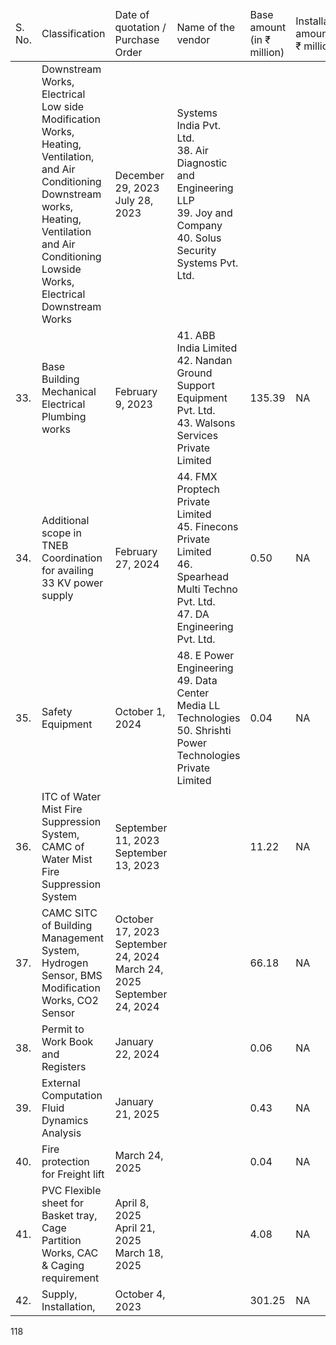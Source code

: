 <table><thead><tr><td>S. No.</td><td>Classification</td><td>Date of quotation / Purchase Order</td><td>Name of the vendor</td><td>Base amount (in ₹ million)</td><td>Installation amount (in ₹ million)</td><td>Tax Amount (in ₹ million)</td><td>Total amount (in ₹ million)</td><td>Expiry date</td></tr></thead><tbody><tr><td></td><td>Downstream Works, Electrical Low side Modification Works, Heating, Ventilation, and Air Conditioning Downstream works, Heating, Ventilation and Air Conditioning Lowside Works, Electrical Downstream Works</td><td>December 29, 2023<br>July 28, 2023</td><td>Systems India Pvt. Ltd.<br>38. Air Diagnostic and Engineering LLP<br>39. Joy and Company<br>40. Solus Security Systems Pvt. Ltd.</td><td></td><td></td><td></td><td></td><td></td></tr><tr><td>33.</td><td>Base Building Mechanical Electrical Plumbing works</td><td>February 9, 2023</td><td>41. ABB India Limited<br>42. Nandan Ground Support Equipment Pvt. Ltd.<br>43. Walsons Services Private Limited</td><td>135.39</td><td>NA</td><td>25.14</td><td>160.53</td><td>Valid until cancelled</td></tr><tr><td>34.</td><td>Additional scope in TNEB Coordination for availing 33 KV power supply</td><td>February 27, 2024</td><td>44. FMX Proptech Private Limited<br>45. Finecons Private Limited<br>46. Spearhead Multi Techno Pvt. Ltd.<br>47. DA Engineering Pvt. Ltd.</td><td>0.50</td><td>NA</td><td>0.09</td><td>0.59</td><td>Valid until cancelled</td></tr><tr><td>35.</td><td>Safety Equipment</td><td>October 1, 2024</td><td>48. E Power Engineering<br>49. Data Center Media LL Technologies<br>50. Shrishti Power Technologies Private Limited</td><td>0.04</td><td>NA</td><td>0.01</td><td>0.05</td><td>Valid until cancelled</td></tr><tr><td>36.</td><td>ITC of Water Mist Fire Suppression System, CAMC of Water Mist Fire Suppression System</td><td>September 11, 2023<br>September 13, 2023</td><td></td><td>11.22</td><td>NA</td><td>2.02</td><td>13.24</td><td>Valid until cancelled</td></tr><tr><td>37.</td><td>CAMC SITC of Building Management System, Hydrogen Sensor, BMS Modification Works, CO2 Sensor</td><td>October 17, 2023<br>September 24, 2024<br>March 24, 2025<br>September 24, 2024</td><td></td><td>66.18</td><td>NA</td><td>11.92</td><td>78.10</td><td>Valid until cancelled</td></tr><tr><td>38.</td><td>Permit to Work Book and Registers</td><td>January 22, 2024</td><td></td><td>0.06</td><td>NA</td><td>0.01</td><td>0.07</td><td>Valid until cancelled</td></tr><tr><td>39.</td><td>External Computation Fluid Dynamics Analysis</td><td>January 21, 2025</td><td></td><td>0.43</td><td>NA</td><td>0.08</td><td>0.51</td><td>Valid until cancelled</td></tr><tr><td>40.</td><td>Fire protection for Freight lift</td><td>March 24, 2025</td><td></td><td>0.04</td><td>NA</td><td>0.01</td><td>0.05</td><td>Valid until cancelled</td></tr><tr><td>41.</td><td>PVC Flexible sheet for Basket tray, Cage Partition Works, CAC & Caging requirement</td><td>April 8, 2025<br>April 21, 2025<br>March 18, 2025</td><td></td><td>4.08</td><td>NA</td><td>0.73</td><td>4.81</td><td>Valid until cancelled</td></tr><tr><td>42.</td><td>Supply, Installation,</td><td>October 4, 2023</td><td></td><td>301.25</td><td>NA</td><td>53.90</td><td>355.15</td><td>Valid until cancelled</td></tr></tbody></table>

118